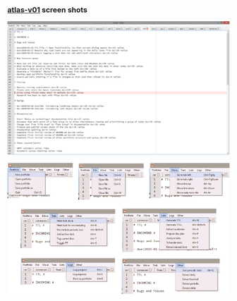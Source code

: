 ### [atlas-v01](https://github.com/nov314k/atlas-v01) screen shots

![images/atlas_ss.png](images/atlas.png)

![images/commands_ss.png](images/commands_ss.png)
